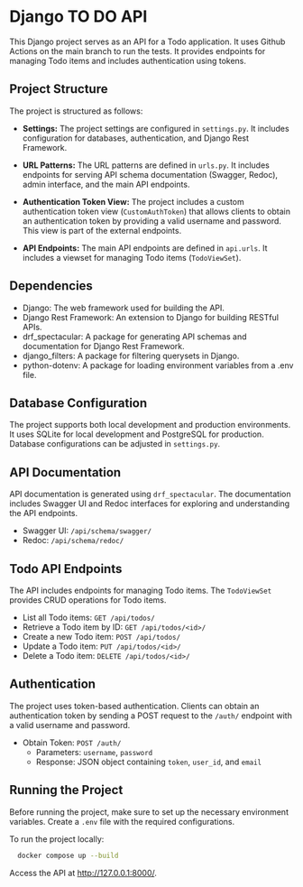 # Django TO DO API 

This Django project serves as an API for a Todo application. It uses Github Actions on the main branch to run the tests. It provides endpoints for managing Todo items and includes authentication using tokens.

## Project Structure

The project is structured as follows:

- **Settings:** The project settings are configured in `settings.py`. It includes configuration for databases, authentication, and Django Rest Framework.

- **URL Patterns:** The URL patterns are defined in `urls.py`. It includes endpoints for serving API schema documentation (Swagger, Redoc), admin interface, and the main API endpoints.

- **Authentication Token View:** The project includes a custom authentication token view (`CustomAuthToken`) that allows clients to obtain an authentication token by providing a valid username and password. This view is part of the external endpoints.

- **API Endpoints:** The main API endpoints are defined in `api.urls`. It includes a viewset for managing Todo items (`TodoViewSet`).

## Dependencies

- Django: The web framework used for building the API.
- Django Rest Framework: An extension to Django for building RESTful APIs.
- drf_spectacular: A package for generating API schemas and documentation for Django Rest Framework.
- django_filters: A package for filtering querysets in Django.
- python-dotenv: A package for loading environment variables from a .env file.

## Database Configuration

The project supports both local development and production environments. It uses SQLite for local development and PostgreSQL for production. Database configurations can be adjusted in `settings.py`.

## API Documentation

API documentation is generated using `drf_spectacular`. The documentation includes Swagger UI and Redoc interfaces for exploring and understanding the API endpoints.

- Swagger UI: `/api/schema/swagger/`
- Redoc: `/api/schema/redoc/`

## Todo API Endpoints

The API includes endpoints for managing Todo items. The `TodoViewSet` provides CRUD operations for Todo items.

- List all Todo items: `GET /api/todos/`
- Retrieve a Todo item by ID: `GET /api/todos/<id>/`
- Create a new Todo item: `POST /api/todos/`
- Update a Todo item: `PUT /api/todos/<id>/`
- Delete a Todo item: `DELETE /api/todos/<id>/`

## Authentication

The project uses token-based authentication. Clients can obtain an authentication token by sending a POST request to the `/auth/` endpoint with a valid username and password.

- Obtain Token: `POST /auth/`
  - Parameters: `username`, `password`
  - Response: JSON object containing `token`, `user_id`, and `email`

## Running the Project

Before running the project, make sure to set up the necessary environment variables. Create a `.env` file with the required configurations.

To run the project locally:

```bash
  docker compose up --build
```
Access the API at http://127.0.0.1:8000/.

